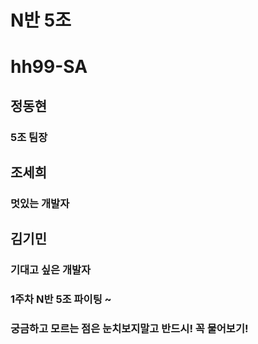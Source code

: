 # N반 5조
# hh99-SA

## 정동현
### 5조 팀장

## 조세희
### 멋있는 개발자

## 김기민
### 기대고 싶은 개발자

### 1주차 N반 5조 파이팅 ~
### 궁금하고 모르는 점은 눈치보지말고 반드시! 꼭 물어보기!